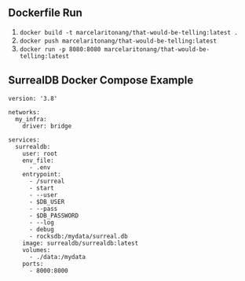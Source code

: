 ## Dockerfile Run
1. `docker build -t marcelaritonang/that-would-be-telling:latest .`
2. `docker push marcelaritonang/that-would-be-telling:latest`
3. `docker run -p 8080:8080 marcelaritonang/that-would-be-telling:latest`

## SurrealDB Docker Compose Example
```
version: '3.8'

networks:
  my_infra:
    driver: bridge

services:
  surrealdb:
    user: root
    env_file:
      - .env
    entrypoint: 
      - /surreal 
      - start 
      - --user
      - $DB_USER
      - --pass
      - $DB_PASSWORD
      - --log
      - debug
      - rocksdb:/mydata/surreal.db
    image: surrealdb/surrealdb:latest
    volumes:
      - ./data:/mydata
    ports:
      - 8000:8000

```
